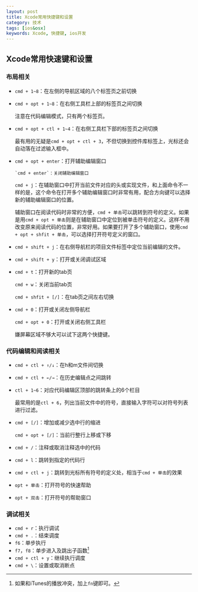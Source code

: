 ```yaml
---
layout: post
title: Xcode常用快捷键和设置
category: 技术
tags: [ios&osx]
keywords: Xcode, 快捷键, ios开发
---
```


## Xcode常用快速键和设置

### 布局相关
*	`cmd + 1~8`：在左侧的导航区域的八个标签页之前切换

*	`cmd + opt + 1~8`：在右侧工具栏上部的标签页之间切换

	注意在代码编辑模式，只有两个标签页。

*	`cmd + opt + ctl + 1~4`：在右侧工具栏下部的标签页之间切换

	最有用的无疑是`cmd + opt + ctl + 3`，不但切换到控件库标签上，光标还会自动落在过滤输入框中。

*	`cmd + opt + enter`：打开辅助编辑窗口

    	`cmd + enter`：关闭辅助编辑窗口
	
	`cmd + j`：在辅助窗口中打开当前文件对应的头或实现文件，和上面命令不一样的是，这个命令在打开多个辅助编辑窗口时非常有用，配合方向键可以选择新的辅助编辑窗口的位置。

	辅助窗口在阅读代码时非常的方便，`cmd + 单击`可以跳转到符号的定义。如果是用`cmd + opt + 单击`则是在辅助窗口中定位到被单击符号的定义。这样不用改变原来阅读代码的位置，非常好用。如果要打开了多个辅助窗口，使用`cmd + opt + shfit + 单击`，可以选择打开符号定义的窗口。

*	`cmd + shift + j`：在右侧导航栏的项目文件标签中定位当前编辑的文件。

*	`cmd + shift + y`：打开或关闭调试区域

*	`cmd + t`：打开新的tab页

	`cmd + w`：关闭当前tab页

	`cmd + shfit + [/]`：在tab页之间左右切换

*	`cmd + 0`：打开或关闭左侧导航栏

	`cmd + opt + 0`：打开或关闭右侧工具栏

	嫌屏幕区域不够大可以试下这两个快捷键。

### 代码编辑和阅读相关

*	`cmd + ctl + ↑/↓`：在h和m文件间切换

*	`cmd + ctl + ←/→`：在历史编辑点之间跳转

*	`ctl + 1~6`：对应代码编辑区顶部的跳转条上的6个栏目

	最常用的是`ctl + 6`，列出当前文件中的符号，直接输入字符可以对符号列表进行过滤。

*	`cmd + [/]`：增加或减少选中行的缩进

	`cmd + opt + [/]`：当前行整行上移或下移

*	`cmd + /`：注释或取消注释选中的代码

*	`cmd + l`：跳转到指定的代码行

*	`cmd + ctl + j`：跳转到光标所有符号的定义处，相当于`cmd + 单击`的效果

*	`opt + 单击`：打开符号的快速帮助

*	`opt + 双击`：打开符号的帮助窗口

### 调试相关

* `cmd + r`：执行调试
* `cmd + .`：结束调度
* `f6`：单步执行
* `f7`，`f8`：单步进入及跳出子函数[^1]
* `cmd + ctl + y`：继续执行调度
* `cmd + \`：设置或取消断点

[^1]: 如果和iTunes的播放冲突，加上`fn`键即可。
